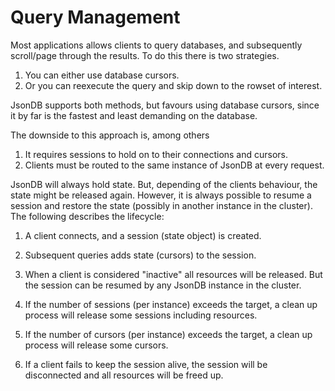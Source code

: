 # Query Management

Most applications allows clients to query databases, and subsequently scroll/page through the results. To do this there is two strategies.

1. You can either use database cursors.
2. Or you can reexecute the query and skip down to the rowset of interest.

JsonDB supports both methods, but favours using database cursors, since it by far is the fastest and least demanding on the database.

The downside to this approach is, among others

1. It requires sessions to hold on to their connections and cursors.
2. Clients must be routed to the same instance of JsonDB at every request.


JsonDB will always hold state. But, depending of the clients behaviour, the state might be released again. However, it is always possible to resume a session and restore the state (possibly in another instance in the cluster). The following describes the lifecycle:

1. A client connects, and a session (state object) is created.

2. Subsequent queries adds state (cursors) to the session.

3. When a client is considered "inactive" all resources will be released. But the session can be resumed by any JsonDB instance in the cluster.

4. If the number of sessions (per instance) exceeds the target, a clean up process will release some sessions including resources.

5. If the number of cursors (per instance) exceeds the target, a clean up process will release some cursors.

6. If a client fails to keep the session alive, the session will be disconnected and all resources will be freed up.
